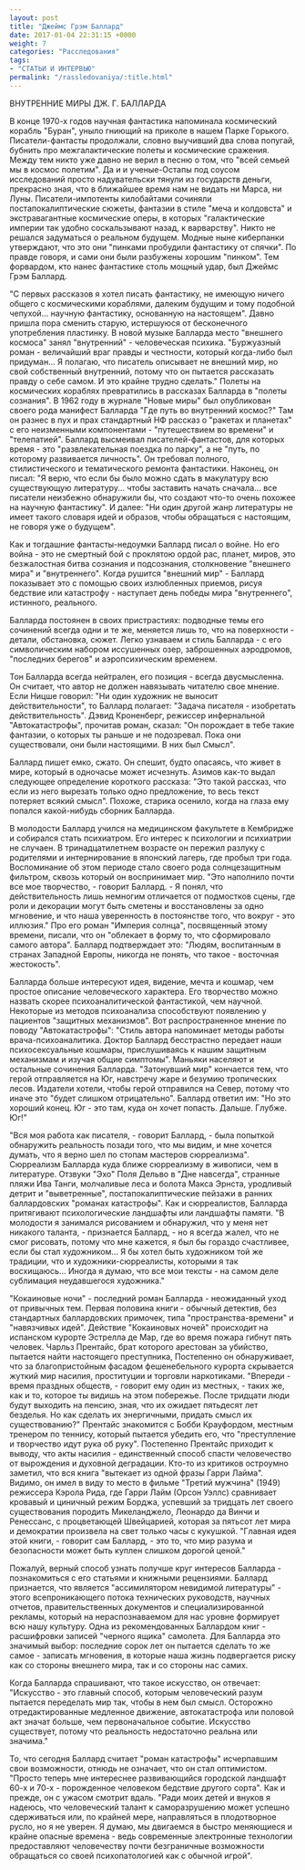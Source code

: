 ```yaml
---
layout: post
title: "Джеймс Грэм Баллард"
date: 2017-01-04 22:31:15 +0000
weight: 7
categories: "Расследования"
tags:
- "СТАТЬИ И ИНТЕРВЬЮ"
permalink: "/rassledovaniya/:title.html"
---
```

ВНУТРЕННИЕ МИРЫ ДЖ. Г. БАЛЛАРДА

В конце 1970-х годов научная фантастика напоминала космический корабль "Буран", уныло гниющий на приколе в нашем Парке Горького. Писатели-фантасты продолжали, словно выучивший два слова попугай, бубнить про межгалактические полеты и космические сражения. Между тем никто уже давно не верил в песню о том, что "всей семьей мы в космос полетим". Да и и ученые-Остапы под соусом исследований просто надувательски тянули из государств деньги, прекрасно зная, что в ближайшее время нам не видать ни Марса, ни Луны. Писатели-импотенты килобайтами сочиняли постапокалиптические сюжеты, фантазии в стиле "меча и колдовста" и экстравагантные космические оперы, в которых "галактические империи так удобно соскальзывают назад, к варварству". Никто не решался задуматься о реальном будущем. Модные ныне киберпанки утверждают, что это они "пинками пробудили фантастику от спячки". По правде говоря, и сами они были разбужены хорошим "пинком". Тем форвардом, кто нанес фантастике столь мощный удар, был Джеймс Грэм Баллард.

"С первых рассказов я хотел писать фантастику, не имеющую ничего общего с космическими кораблями, далеким будущим и тому подобной чепухой... научную фантастику, основанную на настоящем". Давно пришла пора сменить старую, истершуюся от бесконечного употребления пластинку. В новой музыке Балларда место "внешнего космоса" занял "внутренний" - человеческая психика. "Буржуазный роман - величайший враг правды и честности, который когда-либо был придуман... Я полагаю, что писатель описывает не внешний мир, но свой собственный внутренний, потому что он пытается рассказать правду о себе самом. И это крайне трудно сделать." Полеты на космических кораблях превратились в рассказах Балларда в "полеты сознания". В 1962 году в журнале "Новые миры" был опубликован своего рода манифест Балларда "Где путь во внутренний космос?" Там он разнес в пух и прах стандартный НФ рассказ о "ракетах и планетах" с его неизменными компонентами - "путешествием во времени" и "телепатией". Баллард высмеивал писателей-фантастов, для которых время - это "развлекательная поездка по парку", а не "путь, по которому развивается личность". Он требовал полного, стилистического и тематического ремонта фантастики. Наконец, он писал: "Я верю, что если бы было можно сдать в макулатуру всю существующую литературу... чтобы заставить начать сначала... все писатели неизбежно обнаружили бы, что создают что-то очень похожее на научную фантастику". И далее: "Ни один другой жанр литературы не имеет такого словаря идей и образов, чтобы обращаться с настоящим, не говоря уже о будущем".

Как и тогдашние фантасты-недоумки Баллард писал о войне. Но его война - это не смертный бой с проклятою ордой рас, планет, миров, это безжалостная битва сознания и подсознания, столкновение "внешнего мира" и "внутреннего". Когда рушится "внешний мир" - Баллард показывает это с помощью своих излюбленных приемов, рисуя бедствие или катастрофу - наступает день победы мира "внутреннего", истинного, реального.

Балларда постоянен в своих пристрастиях: подводные темы его сочинений всегда одни и те же, меняется лишь то, что на поверхности - детали, обстановка, сюжет. Легко узнаваем и стиль Балларда - с его символическим набором иссушенных озер, заброшенных аэродромов, "последних берегов" и аэропсихическим временем.

Тон Балларда всегда нейтрален, его позиция - всегда двусмысленна. Он считает, что автор не должен навязывать читателю свое мнение. Если Ницше говорил: "Ни один художник не выносит действительности", то Баллард полагает: "Задача писателя - изобретать действительность". Дэвид Кроненберг, режиссер инфернальной "Автокатастрофы", прочитав роман, сказал: "Он порождает в тебе такие фантазии, о которых ты раньше и не подозревал. Пока они существовали, они были настоящими. В них был Смысл".

Баллард пишет емко, сжато. Он спешит, будто опасаясь, что живет в мире, который в одночасье может исчезнуть. Азимов как-то выдал следующее определение короткого рассказа: "Это такой рассказ, что если из него вырезать только одно предложение, то весь текст потеряет всякий смысл". Похоже, старика осенило, когда на глаза ему попался какой-нибудь сборник Балларда.

В молодости Баллард учился на медицинском факультете в Кембридже и собирался стать психиатром. Его интерес к психологии и психиатрии не случаен. В тринадцатилетнем возрасте он пережил разлуку с родителями и интернирование в японский лагерь, где пробыл три года. Воспоминание об этом периоде стало своего рода солнцезащитным фильтром, сквозь который он воспринимает мир. "Это наполнило почти все мое творчество, - говорит Баллард. - Я понял, что действительность лишь немногим отличается от подмостков сцены, где роли и декорации могут быть сметены и восстановлены за одно мгновение, и что наша уверенность в постоянстве того, что вокруг - это иллюзия." Про его роман "Империя солнца", посвященный этому времени, писали, что он "облекает в форму то, что сформировало самого автора". Баллард подтверждает это: "Людям, воспитанным в странах Западной Европы, никогда не понять, что такое - восточная жестокость".

Балларда больше интересуют идея, видение, мечта и кошмар, чем простое описание человеческого характера. Его творчество можно назвать скорее психоаналитической фантастикой, чем научной. Некоторые из методов психоанализа способствуют появлению у пациентов "защитных механизмов". Вот распространенное мнение по поводу "Автокатастрофы": "Стиль автора напоминает методы работы врача-психоаналитика. Доктор Баллард бесстрастно передает наши психосексуальные кошмары, прислушиваясь к нашим защитным механизмам и изучая общие симптомы". Маньяки населяют и остальные сочинения Балларда. "Затонувший мир" кончается тем, что герой отправляется на Юг, навстречу жаре и безумию тропических лесов. Издатели хотели, чтобы герой отправился на Север, потому что иначе это "будет слишком отрицательно". Баллард ответил им: "Но это хороший конец. Юг - это там, куда он хочет попасть. Дальше. Глубже. Юг!"

"Вся моя работа как писателя, - говорит Баллард, - была попыткой обнаружить реальность позади того, что мы видим, и мне хочется думать, что я верно шел по стопам мастеров сюрреализма". Сюрреализм Балларда куда ближе сюрреализму в живописи, чем в литературе. Отзвуки "Эхо" Поля Дельво в "Дне навсегда", странные пляжи Ива Танги, молчаливые леса и болота Макса Эрнста, уродливый детрит и "выветренные", постапокалиптические пейзажи в ранних баллардовских "романах катастрофы". Как и сюрреалистов, Балларда притягивают психологические ландшафты или ландшафты памяти. "В молодости я занимался рисованием и обнаружил, что у меня нет никакого таланта, - признается Баллард, - но я всегда жалел, что не смог рисовать, потому что мне кажется, я был бы гораздо счастливее, если бы стал художником... Я бы хотел быть художником той же традиции, что и художники-сюрреалисты, которыми я так восхищаюсь... Иногда я думаю, что все мои тексты - на самом деле сублимация неудавшегося художника."

"Кокаиновые ночи" - последний роман Балларда - неожиданный уход от привычных тем. Первая половина книги - обычный детектив, без стандартных баллардовских примочек, типа "пространства-времени" и "навязчивых идей". Действие "Кокаиновых ночей" происходит на испанском курорте Эстрелла де Мар, где во время пожара гибнут пять человек. Чарльз Прентайс, брат которого арестован за убийство, пытается найти настоящего преступника, Постепенно он обнаруживает, что за благопристойным фасадом фешенебельного курорта скрывается жуткий мир насилия, проституции и торговли наркотиками. "Впереди - время праздных обществ, - говорит ему один из местных, - таких же, как и то, которое ты видишь на этом побережье. После тридцати люди будут выходить на пенсию, зная, что их ожидает пятьдесят лет безделья. Но как сделать их энергичными, придать смысл их существованию?" Прентайс знакомится с Бобби Крауфордом, местным тренером по теннису, который пытается убедить его, что "преступление и творчество идут рука об руку". Постепенно Прентайс приходит к выводу, что акты насилия - единственный способ спасти человечество от вырождения и духовной деградации. Кто-то из критиков остроумно заметил, что вся книга "вытекает из одной фразы Гарри Лайма". Видимо, он имел в виду то место в фильме "Третий мужчина" (1949) режиссера Кэрола Рида, где Гарри Лайм (Орсон Уэллс) сравнивает кровавый и циничный режим Борджа, успевший за тридцать лет своего существования породить Микеланджело, Леонардо да Винчи и Ренессанс, с процветающей Швейцарией, которая за пятьсот лет мира и демократии произвела на свет только часы с кукушкой. "Главная идея этой книги, - говорит сам Баллард, - это то, что мир разума и безопасности может быть куплен слишком дорогой ценой."

Пожалуй, верный способ узнать получше круг интересов Балларда - познакомиться с его статьями и книжными рецензиями. Баллард признается, что является "ассимилятором невидимой литературы" - этого всепроникающего потока технических руководств, научных отчетов, правительственных документов и специализированной рекламы, который на нераспознаваемом для нас уровне формирует всю нашу культуру. Одна из рекомендованных Баллардом книг - расшифровки записей "черного ящика" самолета. Для Балларда это значимый выбор: последние сорок лет он пытается сделать то же самое - записать мгновения, в которые наша жизнь подвергается риску как со стороны внешнего мира, так и со стороны нас самих.

Когда Балларда спрашивают, что такое искусство, он отвечает: "Искусство - это главный способ, которым человеческий разум пытается переделать мир так, чтобы в нем был смысл. Осторожно отредактированные медленное движение, автокатастрофа или половой акт значат больше, чем первоначальное событие. Искусство существует, потому что реальность недостаточно реальна или значима."

То, что сегодня Баллард считает "роман катастрофы" исчерпавшим свои возможности, отнюдь не означает, что он стал оптимистом. "Просто теперь мне интереснее развивающийся городской ландшафт 60-х и 70-х - порожденное человеком бедствие другого сорта". Как и прежде, он с ужасом смотрит вдаль. "Ради моих детей и внуков я надеюсь, что человеческий талант к саморазрушению может успешно сдерживаться или, по крайней мере, направляться в плодотворное русло, но я не уверен. Я думаю, мы двигаемся в быстро меняющиеся и крайне опасные времена - ведь современные электронные технологии предоставляют человечеству почти безграничные возможности обращаться со своей психопатологией как с обычной игрой".
